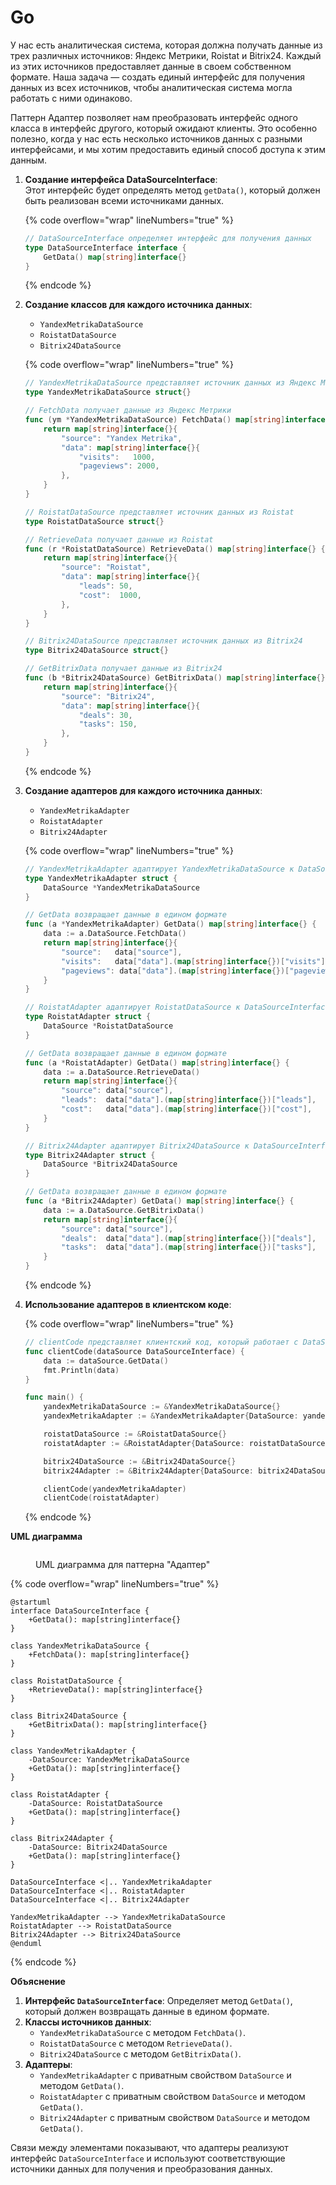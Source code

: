 # Go

У нас есть аналитическая система, которая должна получать данные из трех различных источников: Яндекс Метрики, Roistat и Bitrix24. Каждый из этих источников предоставляет данные в своем собственном формате. Наша задача — создать единый интерфейс для получения данных из всех источников, чтобы аналитическая система могла работать с ними одинаково.

Паттерн Адаптер позволяет нам преобразовать интерфейс одного класса в интерфейс другого, который ожидают клиенты. Это особенно полезно, когда у нас есть несколько источников данных с разными интерфейсами, и мы хотим предоставить единый способ доступа к этим данным.

1.  **Создание интерфейса DataSourceInterface**:\
    Этот интерфейс будет определять метод `getData()`, который должен быть реализован всеми источниками данных.

    {% code overflow="wrap" lineNumbers="true" %}
    ```go
    // DataSourceInterface определяет интерфейс для получения данных
    type DataSourceInterface interface {
    	GetData() map[string]interface{}
    }
    ```
    {% endcode %}
2.  **Создание классов для каждого источника данных**:

    * `YandexMetrikaDataSource`
    * `RoistatDataSource`
    * `Bitrix24DataSource`

    {% code overflow="wrap" lineNumbers="true" %}
    ```go
    // YandexMetrikaDataSource представляет источник данных из Яндекс Метрики
    type YandexMetrikaDataSource struct{}

    // FetchData получает данные из Яндекс Метрики
    func (ym *YandexMetrikaDataSource) FetchData() map[string]interface{} {
    	return map[string]interface{}{
    		"source": "Yandex Metrika",
    		"data": map[string]interface{}{
    			"visits":   1000,
    			"pageviews": 2000,
    		},
    	}
    }

    // RoistatDataSource представляет источник данных из Roistat
    type RoistatDataSource struct{}

    // RetrieveData получает данные из Roistat
    func (r *RoistatDataSource) RetrieveData() map[string]interface{} {
    	return map[string]interface{}{
    		"source": "Roistat",
    		"data": map[string]interface{}{
    			"leads": 50,
    			"cost":  1000,
    		},
    	}
    }

    // Bitrix24DataSource представляет источник данных из Bitrix24
    type Bitrix24DataSource struct{}

    // GetBitrixData получает данные из Bitrix24
    func (b *Bitrix24DataSource) GetBitrixData() map[string]interface{} {
    	return map[string]interface{}{
    		"source": "Bitrix24",
    		"data": map[string]interface{}{
    			"deals": 30,
    			"tasks": 150,
    		},
    	}
    }
    ```
    {% endcode %}
3.  **Создание адаптеров для каждого источника данных**:

    * `YandexMetrikaAdapter`
    * `RoistatAdapter`
    * `Bitrix24Adapter`

    {% code overflow="wrap" lineNumbers="true" %}
    ```go
    // YandexMetrikaAdapter адаптирует YandexMetrikaDataSource к DataSourceInterface
    type YandexMetrikaAdapter struct {
    	DataSource *YandexMetrikaDataSource
    }

    // GetData возвращает данные в едином формате
    func (a *YandexMetrikaAdapter) GetData() map[string]interface{} {
    	data := a.DataSource.FetchData()
    	return map[string]interface{}{
    		"source":   data["source"],
    		"visits":   data["data"].(map[string]interface{})["visits"],
    		"pageviews": data["data"].(map[string]interface{})["pageviews"],
    	}
    }

    // RoistatAdapter адаптирует RoistatDataSource к DataSourceInterface
    type RoistatAdapter struct {
    	DataSource *RoistatDataSource
    }

    // GetData возвращает данные в едином формате
    func (a *RoistatAdapter) GetData() map[string]interface{} {
    	data := a.DataSource.RetrieveData()
    	return map[string]interface{}{
    		"source": data["source"],
    		"leads":  data["data"].(map[string]interface{})["leads"],
    		"cost":   data["data"].(map[string]interface{})["cost"],
    	}
    }

    // Bitrix24Adapter адаптирует Bitrix24DataSource к DataSourceInterface
    type Bitrix24Adapter struct {
    	DataSource *Bitrix24DataSource
    }

    // GetData возвращает данные в едином формате
    func (a *Bitrix24Adapter) GetData() map[string]interface{} {
    	data := a.DataSource.GetBitrixData()
    	return map[string]interface{}{
    		"source": data["source"],
    		"deals":  data["data"].(map[string]interface{})["deals"],
    		"tasks":  data["data"].(map[string]interface{})["tasks"],
    	}
    }
    ```
    {% endcode %}
4.  **Использование адаптеров в клиентском коде**:

    {% code overflow="wrap" lineNumbers="true" %}
    ```go
    // clientCode представляет клиентский код, который работает с DataSourceInterface
    func clientCode(dataSource DataSourceInterface) {
    	data := dataSource.GetData()
    	fmt.Println(data)
    }

    func main() {
    	yandexMetrikaDataSource := &YandexMetrikaDataSource{}
    	yandexMetrikaAdapter := &YandexMetrikaAdapter{DataSource: yandexMetrikaDataSource}

    	roistatDataSource := &RoistatDataSource{}
    	roistatAdapter := &RoistatAdapter{DataSource: roistatDataSource}

    	bitrix24DataSource := &Bitrix24DataSource{}
    	bitrix24Adapter := &Bitrix24Adapter{DataSource: bitrix24DataSource}

    	clientCode(yandexMetrikaAdapter)
    	clientCode(roistatAdapter)

    ```
    {% endcode %}

**UML диаграмма**

<figure><img src="../../../../../.gitbook/assets/image (1) (1) (1) (1) (1) (1) (1) (1).png" alt=""><figcaption><p>UML диаграмма для паттерна "Адаптер"</p></figcaption></figure>

{% code overflow="wrap" lineNumbers="true" %}
```plant-uml
@startuml
interface DataSourceInterface {
    +GetData(): map[string]interface{}
}

class YandexMetrikaDataSource {
    +FetchData(): map[string]interface{}
}

class RoistatDataSource {
    +RetrieveData(): map[string]interface{}
}

class Bitrix24DataSource {
    +GetBitrixData(): map[string]interface{}
}

class YandexMetrikaAdapter {
    -DataSource: YandexMetrikaDataSource
    +GetData(): map[string]interface{}
}

class RoistatAdapter {
    -DataSource: RoistatDataSource
    +GetData(): map[string]interface{}
}

class Bitrix24Adapter {
    -DataSource: Bitrix24DataSource
    +GetData(): map[string]interface{}
}

DataSourceInterface <|.. YandexMetrikaAdapter
DataSourceInterface <|.. RoistatAdapter
DataSourceInterface <|.. Bitrix24Adapter

YandexMetrikaAdapter --> YandexMetrikaDataSource
RoistatAdapter --> RoistatDataSource
Bitrix24Adapter --> Bitrix24DataSource
@enduml
```
{% endcode %}

**Объяснение**

1. **Интерфейс `DataSourceInterface`**: Определяет метод `GetData()`, который должен возвращать данные в едином формате.
2. **Классы источников данных**:
   * `YandexMetrikaDataSource` с методом `FetchData()`.
   * `RoistatDataSource` с методом `RetrieveData()`.
   * `Bitrix24DataSource` с методом `GetBitrixData()`.
3. **Адаптеры**:
   * `YandexMetrikaAdapter` с приватным свойством `DataSource` и методом `GetData()`.
   * `RoistatAdapter` с приватным свойством `DataSource` и методом `GetData()`.
   * `Bitrix24Adapter` с приватным свойством `DataSource` и методом `GetData()`.

Связи между элементами показывают, что адаптеры реализуют интерфейс `DataSourceInterface` и используют соответствующие источники данных для получения и преобразования данных.
